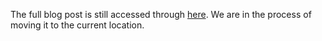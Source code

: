 The full blog post is still accessed through [here](https://www.1onepsilon.com/single-post/2018/03/02/Thinking-outside-the-coordinate-plane/). We are in the process of moving it to the current location.
